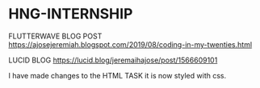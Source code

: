 # HNG-INTERNSHIP

FLUTTERWAVE BLOG POST https://ajosejeremiah.blogspot.com/2019/08/coding-in-my-twenties.html

LUCID BLOG https://lucid.blog/jeremaihajose/post/1566609101

I have made changes to the HTML TASK it is now styled with css.
